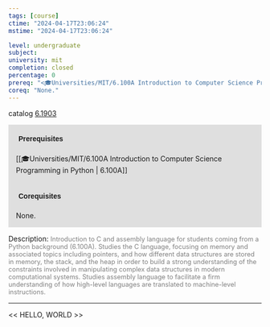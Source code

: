 ```yaml
---
tags: [course]
ctime: "2024-04-17T23:06:24"
mstime: "2024-04-17T23:06:24"

level: undergraduate
subject: 
university: mit
completion: closed
percentage: 0
prereq: "<🎓Universities/MIT/6.100A Introduction to Computer Science Programming in Python>"
coreq: "None."
---
```


catalog [6.1903](http://student.mit.edu/catalog/m6a.html#6.1903)

<span style="display: block; padding: 15px; background-color: rgb(100, 100, 100, 0.2);"><font id="m_prereq3336_0" style="display: block; font-family: Arial, sans-serif; font-weight: bold; padding: 5px">Prerequisites</font><br><span id="prereq3336_0">[[🎓Universities/MIT/6.100A Introduction to Computer Science Programming in Python | 6.100A]]</span></span>
<span style="display: block; padding: 15px; background-color: rgb(100, 100, 100, 0.2);"><font id="m_coreq3336_0" style="display: block; font-family: Arial, sans-serif; font-weight: bold; padding: 5px">Corequisites</font><br><span id="coreq3336_0">None.</span></span>

<font style="">Description:</font>
<font style="color: grey; font-size: 0.8rem;">Introduction to C and assembly language for students coming from a Python background (6.100A). Studies the C language, focusing on memory and associated topics including pointers, and how different data structures are stored in memory, the stack, and the heap in order to build a strong understanding of the constraints involved in manipulating complex data structures in modern computational systems. Studies assembly language to facilitate a firm understanding of how high-level languages are translated to machine-level instructions.</font>



---

<< HELLO, WORLD >>
